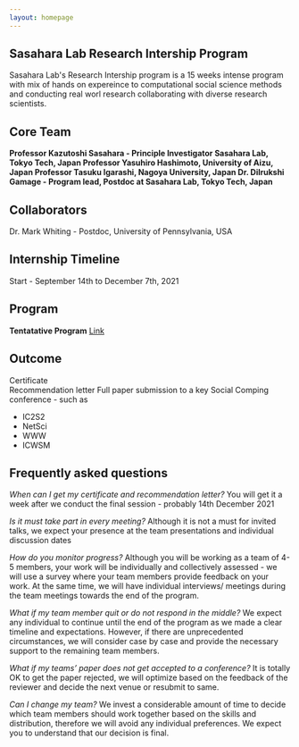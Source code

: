 ```yaml
---
layout: homepage
---
```


## Sasahara Lab Research Intership Program 

Sasahara Lab's Research Intership program is a 15 weeks intense program with mix of hands on expereince to computational social science methods and conducting real worl research collaborating with diverse research scientists. 

## Core Team

**Professor Kazutoshi Sasahara - Principle Investigator Sasahara Lab, Tokyo Tech, Japan
Professor Yasuhiro Hashimoto, University of Aizu, Japan
Professor Tasuku Igarashi, Nagoya University, Japan
Dr. Dilrukshi Gamage - Program lead, Postdoc at Sasahara Lab, Tokyo Tech, Japan**

## Collaborators 
Dr. Mark Whiting - Postdoc, University of Pennsylvania, USA 

## Internship Timeline 
Start - September 14th to  December 7th, 2021

## Program 

**Tentatative Program** [Link](https://docs.google.com/document/d/1G5ydiu-lmedFnp6Ls6QAlPW_jK3j5cMbO_hFtVrsDDk/edit?usp=sharing)


## Outcome 
Certificate  
Recommendation letter 
Full paper submission to a key Social Comping conference - such as 
- IC2S2 
- NetSci
- WWW
- ICWSM

## Frequently asked questions 

*When can  I get my certificate and recommendation letter?*
You will get it a week after we conduct the final session - probably 14th December 2021

*Is it must take part in every meeting?*
Although it is not a must for invited talks, we expect your presence at the team presentations and individual discussion dates

*How do you monitor progress?*
Although you will be working as a team of 4-5 members, your work will be individually and collectively assessed - we will use a survey where your team members provide feedback on your work. At the same time, we will have individual interviews/ meetings during the team meetings towards the end of the program.

*What if my team member quit or do not respond in the middle?*
We expect any individual to continue until the end of the program as we made a clear timeline and expectations. However, if there are unprecedented circumstances, we will consider case by case and provide the necessary support to the remaining team members. 

*What if my teams’ paper does not get accepted to a conference?*
It is totally OK to get the paper rejected, we will optimize based on the feedback of the reviewer and decide the next venue or resubmit to same.

*Can I change my team?* 
We invest a considerable amount of time to decide which team members should work together based on the skills and distribution, therefore we will avoid any individual preferences. We expect you to understand that our decision is final.




